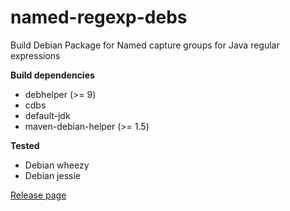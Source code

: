 # named-regexp-debs
Build Debian Package for Named capture groups for Java regular expressions

**Build dependencies**

- debhelper (>= 9)
- cdbs
- default-jdk
- maven-debian-helper (>= 1.5)

**Tested**

- Debian wheezy
- Debian jessie

[Release page](https://github.com/yadickson/named-regexp-debs/releases)

